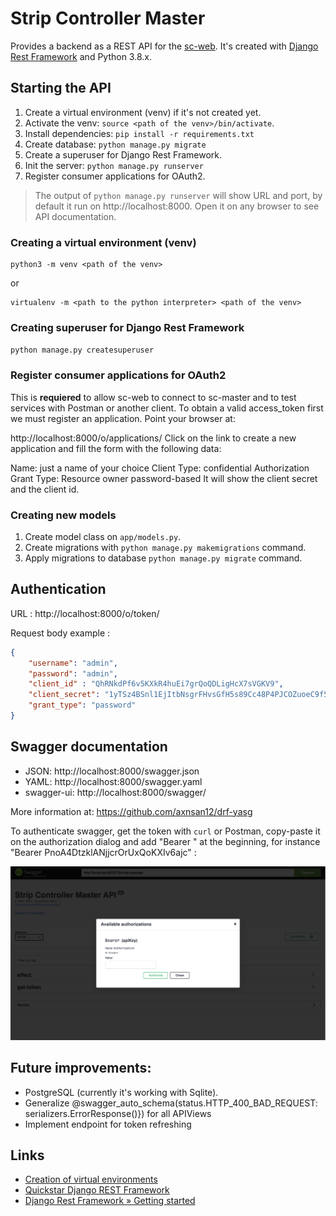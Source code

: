 # Strip Controller Master

Provides a backend as a REST API for the [sc-web](https://github.com/brunopk/sc-web). It's created with [Django Rest Framework](https://django-rest-framework.org) and Python 3.8.x.

## Starting the API

1. Create a virtual environment (venv) if it's not created yet.
2. Activate the venv: `source <path of the venv>/bin/activate`.
3. Install dependencies: `pip install -r requirements.txt`
4. Create database: `python manage.py migrate`
5. Create a superuser for Django Rest Framework.
6. Init the server: `python manage.py runserver`
7. Register consumer applications for OAuth2.  

> The output of `python manage.py runserver` will show URL and port, by default it run on http://localhost:8000. 
> Open it on any browser to see API documentation. 

### Creating a virtual environment (venv)

```
python3 -m venv <path of the venv>
```

or

```
virtualenv -m <path to the python interpreter> <path of the venv>
```

### Creating superuser for Django Rest Framework

```python manage.py createsuperuser```


### Register consumer applications for OAuth2

This is **requiered** to allow sc-web to connect to sc-master and to test services with Postman or another client. To obtain 
a valid access_token first we must register an application. Point your browser at:

http://localhost:8000/o/applications/
Click on the link to create a new application and fill the form with the following data:

Name: just a name of your choice
Client Type: confidential
Authorization Grant Type: Resource owner password-based
It will show the client secret and the client id.


### Creating new models

1. Create model class on `app/models.py`.
2. Create migrations with `python manage.py makemigrations` command.
3. Apply migrations to database `python manage.py migrate` command.


## Authentication

URL :  http://localhost:8000/o/token/

Request body example : 

```json
{
    "username": "admin",
    "password": "admin",
    "client_id" : "QhRNkdPf6v5KXkR4huEi7grQoQDLigHcX7sVGKV9",
    "client_secret": "1yTSz4BSnl1EjItbNsgrFHvsGfH5s89Cc48P4PJCOZuoeC9f55d082nwsfaz2Iw45vdVRmZM0rr7C1vaLzY17IQ8YKRiB7RsFZVmnqDkfoNsOX5IDBgOwhUuhz4mR6KW",
    "grant_type": "password"
}
```

## Swagger documentation

- JSON: http://localhost:8000/swagger.json
- YAML: http://localhost:8000/swagger.yaml
- swagger-ui: http://localhost:8000/swagger/

More information at: https://github.com/axnsan12/drf-yasg

To authenticate swagger, get the token with `curl` or Postman, copy-paste it on the authorization dialog and add 
"Bearer " at the beginning, for instance "Bearer PnoA4DtzklANjjcrOrUxQoKXIv6ajc" :

![Swagger online documentation](doc/swagger.png)



## Future improvements:

- PostgreSQL (currently it's working with Sqlite).
- Generalize @swagger_auto_schema(status.HTTP_400_BAD_REQUEST: serializers.ErrorResponse()}) for all APIViews
- Implement endpoint for token refreshing

## Links

- [Creation of virtual environments](https://docs.python.org/3/library/venv.html)
- [Quickstar Django REST Framework](http://www.django-rest-framework.org/tutorial/quickstart/)
- [Django Rest Framework » Getting started](https://django-oauth-toolkit.readthedocs.io/en/latest/rest-framework/getting_started.html)
